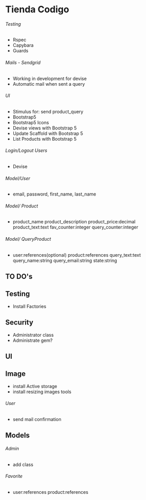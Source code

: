 # Tienda Codigo

###### Testing
- Rspec
- Capybara
- Guards

###### Mails - Sendgrid
- Working in development for devise
- Automatic mail when sent a query

###### UI
- Stimulus for: send product_query
- Bootstrap5
- Bootstrap5 Icons
- Devise views with Bootstrap 5
- Update Scaffold with Bootstrap 5
- List Products with Bootstrap 5

###### Login/Logout Users
- Devise

###### Model/User
- email, password, first_name, last_name

###### Model/ Product
- product_name product_description product_price:decimal product_text:text fav_counter:integer query_counter:integer

###### Model/ QueryProduct
- user:references(optional) product:references query_text:text query_name:string query_email:string state:string

## TO DO's

## Testing
- Install Factories

## Security
- Administrator class
- Administrate gem?

## UI


## Image
- install Active storage
- install resizing images tools


###### User
- send mail confirmation

## Models

###### Admin
- add class

###### Favorite
- user:references product:references